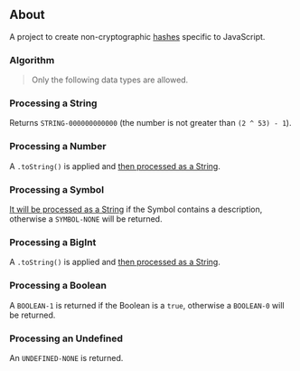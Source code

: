 ## About

A project to create non-cryptographic [hashes](https://en.wikipedia.org/wiki/Hash_function) specific to JavaScript.

### Algorithm

> Only the following data types are allowed.

### Processing a String

Returns `STRING-000000000000` (the number is not greater than `(2 ^ 53) - 1`).

### Processing a Number

A `.toString()` is applied and [then processed as a String](https://github.com/theMarzon/hash.ky/blob/main/readme-old.md#procesamiento-de-strings). 

### Processing a Symbol

[It will be processed as a String](https://github.com/theMarzon/hash.ky/blob/main/readme-old.md#procesamiento-de-strings) if the Symbol contains a description, otherwise a `SYMBOL-NONE` will be returned.

### Processing a BigInt

A `.toString()` is applied and [then processed as a String](https://github.com/theMarzon/hash.ky/blob/main/readme-old.md#procesamiento-de-strings). 

### Processing a Boolean

A `BOOLEAN-1` is returned if the Boolean is a `true`, otherwise a `BOOLEAN-0` will be returned.

### Processing an Undefined

An `UNDEFINED-NONE` is returned.

